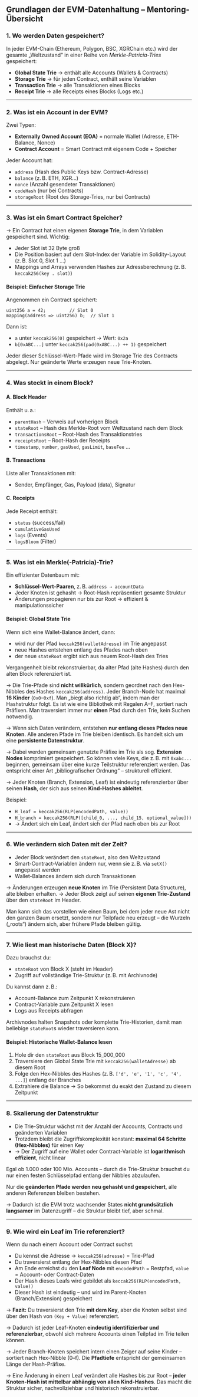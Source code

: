 ## Grundlagen der EVM-Datenhaltung – Mentoring-Übersicht

### 1. Wo werden Daten gespeichert?

In jeder EVM-Chain (Ethereum, Polygon, BSC, XGRChain etc.) wird der gesamte „Weltzustand“ in einer Reihe von *Merkle-Patricia-Tries* gespeichert:

* **Global State Trie** → enthält alle Accounts (Wallets & Contracts)
* **Storage Trie** → für jeden Contract, enthält seine Variablen
* **Transaction Trie** → alle Transaktionen eines Blocks
* **Receipt Trie** → alle Receipts eines Blocks (Logs etc.)

---

### 2. Was ist ein Account in der EVM?

Zwei Typen:

* **Externally Owned Account (EOA)** = normale Wallet (Adresse, ETH-Balance, Nonce)
* **Contract Account** = Smart Contract mit eigenem Code + Speicher

Jeder Account hat:

* `address` (Hash des Public Keys bzw. Contract-Adresse)
* `balance` (z. B. ETH, XGR…)
* `nonce` (Anzahl gesendeter Transaktionen)
* `codeHash` (nur bei Contracts)
* `storageRoot` (Root des Storage-Tries, nur bei Contracts)

---

### 3. Was ist ein Smart Contract Speicher?

→ Ein Contract hat einen eigenen **Storage Trie**, in dem Variablen gespeichert sind.
Wichtig:

* Jeder Slot ist 32 Byte groß
* Die Position basiert auf dem Slot-Index der Variable im Solidity-Layout (z. B. Slot 0, Slot 1 …)
* Mappings und Arrays verwenden Hashes zur Adressberechnung (z. B. `keccak256(key . slot)`)

#### Beispiel: Einfacher Storage Trie

Angenommen ein Contract speichert:

```solidity
uint256 a = 42;         // Slot 0
mapping(address => uint256) b;  // Slot 1
```

Dann ist:

* `a` unter `keccak256(0)` gespeichert → Wert: `0x2a`
* `b[0xABC...]` unter `keccak256(pad(0xABC...) ++ 1)` gespeichert

Jeder dieser Schlüssel-Wert-Pfade wird im Storage Trie des Contracts abgelegt. Nur geänderte Werte erzeugen neue Trie-Knoten.

---

### 4. Was steckt in einem Block?

#### A. Block Header

Enthält u. a.:

* `parentHash` – Verweis auf vorherigen Block
* `stateRoot` – Hash des Merkle-Root vom Weltzustand nach dem Block
* `transactionsRoot` – Root-Hash des Transaktionstries
* `receiptsRoot` – Root-Hash der Receipts
* `timestamp`, `number`, `gasUsed`, `gasLimit`, `baseFee` …

#### B. Transactions

Liste aller Transaktionen mit:

* Sender, Empfänger, Gas, Payload (data), Signatur

#### C. Receipts

Jede Receipt enthält:

* `status` (success/fail)
* `cumulativeGasUsed`
* `logs` (Events)
* `logsBloom` (Filter)

---

### 5. Was ist ein Merkle(-Patricia)-Trie?

Ein effizienter Datenbaum mit:

* **Schlüssel-Wert-Paaren**, z. B. `address → accountData`
* Jeder Knoten ist gehasht → Root-Hash repräsentiert gesamte Struktur
* Änderungen propagieren nur bis zur Root → effizient & manipulationssicher

#### Beispiel: Global State Trie

Wenn sich eine Wallet-Balance ändert, dann:

* wird nur der Pfad `keccak256(walletAdresse)` im Trie angepasst
* neue Hashes entstehen entlang des Pfades nach oben
* der neue `stateRoot` ergibt sich aus neuem Root-Hash des Tries

Vergangenheit bleibt rekonstruierbar, da alter Pfad (alte Hashes) durch den alten Block referenziert ist.

→ Die Trie-Pfade sind **nicht willkürlich**, sondern geordnet nach den Hex-Nibbles des Hashes `keccak256(address)`. Jeder Branch-Node hat maximal **16 Kinder** (`0x0`–`0xf`). Man „biegt also richtig ab“, indem man der Hashstruktur folgt. Es ist wie eine Bibliothek mit Regalen A–F, sortiert nach Präfixen. Man traversiert immer nur **einen** Pfad durch den Trie, kein Suchen notwendig.

→ Wenn sich Daten verändern, entstehen **nur entlang dieses Pfades neue Knoten**. Alle anderen Pfade im Trie bleiben identisch. Es handelt sich um eine **persistente Datenstruktur**.

→ Dabei werden gemeinsam genutzte Präfixe im Trie als sog. **Extension Nodes** komprimiert gespeichert. So können viele Keys, die z. B. mit `0xabc...` beginnen, gemeinsam über eine kurze Teilstruktur referenziert werden. Das entspricht einer Art „bibliografischer Ordnung“ – strukturell effizient.

→ Jeder Knoten (Branch, Extension, Leaf) ist eindeutig referenzierbar über seinen **Hash**, der sich aus seinen **Kind-Hashes ableitet**.

Beispiel:

* `H_leaf = keccak256(RLP(encodedPath, value))`
* `H_branch = keccak256(RLP([child_0, ..., child_15, optional_value]))`
* → Ändert sich ein Leaf, ändert sich der Pfad nach oben bis zur Root

---

### 6. Wie verändern sich Daten mit der Zeit?

* Jeder Block verändert den `stateRoot`, also den Weltzustand
* Smart-Contract-Variablen ändern nur, wenn sie z. B. via `setX()` angepasst werden
* Wallet-Balances ändern sich durch Transaktionen

→ Änderungen erzeugen **neue Knoten** im Trie (Persistent Data Structure), alte bleiben erhalten. → Jeder Block zeigt auf seinen **eigenen Trie-Zustand** über den `stateRoot` im Header.

Man kann sich das vorstellen wie einen Baum, bei dem jeder neue Ast nicht den ganzen Baum ersetzt, sondern nur Teilpfade neu erzeugt – die Wurzeln („roots“) ändern sich, aber frühere Pfade bleiben gültig.

---

### 7. Wie liest man historische Daten (Block X)?

Dazu brauchst du:

* `stateRoot` von Block X (steht im Header)
* Zugriff auf vollständige Trie-Struktur (z. B. mit Archivnode)

Du kannst dann z. B.:

* Account-Balance zum Zeitpunkt X rekonstruieren
* Contract-Variable zum Zeitpunkt X lesen
* Logs aus Receipts abfragen

Archivnodes halten Snapshots oder komplette Trie-Historien, damit man beliebige `stateRoot`s wieder traversieren kann.

#### Beispiel: Historische Wallet-Balance lesen

1. Hole dir den `stateRoot` aus Block 15\_000\_000
2. Traversiere den Global State Trie mit `keccak256(walletAdresse)` ab diesem Root
3. Folge den Hex-Nibbles des Hashes (z. B. `['d', 'e', '1', 'c', '4', ...]`) entlang der Branches
4. Extrahiere die Balance → So bekommst du exakt den Zustand zu diesem Zeitpunkt

---

### 8. Skalierung der Datenstruktur

* Die Trie-Struktur wächst mit der Anzahl der Accounts, Contracts und geänderten Variablen
* Trotzdem bleibt die Zugriffskomplexität konstant: **maximal 64 Schritte (Hex-Nibbles)** für einen Key
* → Der Zugriff auf eine Wallet oder Contract-Variable ist **logarithmisch effizient**, nicht linear

Egal ob 1.000 oder 100 Mio. Accounts – durch die Trie-Struktur brauchst du nur einen festen Schlüsselpfad entlang der Nibbles abzulaufen.

Nur die **geänderten Pfade werden neu gehasht und gespeichert**, alle anderen Referenzen bleiben bestehen.

→ Dadurch ist die EVM trotz wachsender States **nicht grundsätzlich langsamer** im Datenzugriff – die Struktur bleibt tief, aber schmal.

---

### 9. Wie wird ein Leaf im Trie referenziert?

Wenn du nach einem Account oder Contract suchst:

* Du kennst die Adresse → `keccak256(adresse)` = Trie-Pfad
* Du traversierst entlang der Hex-Nibbles diesen Pfad
* Am Ende erreichst du den **Leaf Node** mit `encodedPath` = Restpfad, `value` = Account- oder Contract-Daten
* Der Hash dieses Leafs wird gebildet als `keccak256(RLP(encodedPath, value))`
* Dieser Hash ist eindeutig – und wird im Parent-Knoten (Branch/Extension) gespeichert

→ **Fazit:** Du traversierst den Trie **mit dem Key**, aber die Knoten selbst sind über den Hash von `(Key + Value)` referenziert.

→ Dadurch ist jeder Leaf-Knoten **eindeutig identifizierbar und referenzierbar**, obwohl sich mehrere Accounts einen Teilpfad im Trie teilen können.

→ Jeder Branch-Knoten speichert intern einen Zeiger auf seine Kinder – sortiert nach Hex-Nibble (0–f). Die **Pfadtiefe** entspricht der gemeinsamen Länge der Hash-Präfixe.

→ Eine Änderung in einem Leaf verändert alle Hashes bis zur Root – **jeder Knoten-Hash ist mittelbar abhängig von allen Kind-Hashes**. Das macht die Struktur sicher, nachvollziehbar und historisch rekonstruierbar.
